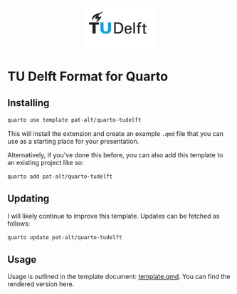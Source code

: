 <p align="center">
  <img height="100" src="_extensions/tudelft/www/TUDelft_logo_rgb.png">
</p>

# TU Delft Format for Quarto

## Installing

```zsh
quarto use template pat-alt/quarto-tudelft
```

This will install the extension and create an example `.qmd` file that you can use as a starting place for your presentation.

Alternatively, if you've done this before, you can also add this template to an existing project like so:

```zsh
quarto add pat-alt/quarto-tudelft
```

## Updating

I will likely continue to improve this template. Updates can be fetched as follows:

```zsh
quarto update pat-alt/quarto-tudelft
```

## Usage

Usage is outlined in the template document: [template.qmd](template.qmd). You can find the rendered version here.

